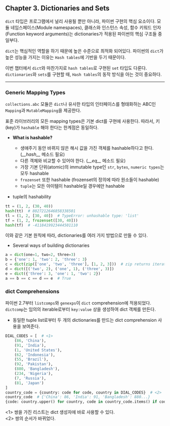 ## Chapter 3. Dictionaries and Sets

`dict` 타입은 프로그램에서 널리 사용될 뿐만 아니라, 파이썬 구현의 핵심 요소이다. 모듈 네임스페이스(Module namespaces), 클래스와 인스턴스 속성, 함수 키워드 인자(Function keyword arguments)는 dictionaries가 적용된 파이썬의 핵심 구조들 중 일부다.

`dict`는 핵심적인 역할을 하기 때문에 높은 수준으로 최적화 되어있다. 파이썬의 `dict`가 높은 성능을 가지는 이유는 `Hash tables`에 기반을 두기 때문이다.

이번 챕터에서 `dict`와 마찬가지로 `hash tables`로 구현된 `set` 타입도 다룬다. `dictionaries`와 `sets`를 구현할 때, `Hash tables`의 동작 방식을 아는 것이 중요하다.

---

### Generic Mapping Types

`collections.abc` 모듈은 `dict`나 유사한 타입의 인터페이스를 형태화하는 ABC인 `Mapping`과 `MutableMapping`을 제공한다.

표준 라이브러리의 모든 mapping types은 기본 dict를 구현에 사용한다. 따라서, 키(key)가 `hashable` 해야 한다는 한계점은 동일하다.

* **What is hashable?**
    - 생애주기 동안 바뀌지 않은 해시 값을 가진 객체를 hashable하다고 한다. (*\_\_hash\_\_* 메소드 필요)
    - 다른 객체와 비교할 수 있어야 한다. (*\_\_eq\_\_* 메소드 필요)
    - 가장 기본 단위(atomic)의 immutable type인 `str`, `bytes`, `numeric types`는 모두 hashable
    - `frozenset` 또한 hashable (frozenset의 정의에 따라 원소들이 hashable)
    - `tuple`는 모든 아이템이 hashable일 경우에만 hashable

* tuple의 hashability
```python
tt = (1, 2, (30, 40))
hash(tt)  # 8027212646858338501
tl = (1, 2, [30, 40])  # TypeError: unhashable type: 'list'
tf = (1, 2, frozenset([30, 40]))
hash(tf)  # -4118419923444501110
```

이와 같은 기본 원칙에 따라, dictionaries를 여러 가지 방법으로 만들 수 있다.

* Several ways of building dictionaries

```python
a = dict(one=1, two=2, three=3)
b = {'one': 1, 'two': 2, 'three': 3}
c = dict(zip(['one', 'two', 'three'], [1, 2, 3]))  # zip returns iterator of tuples
d = dict([('two', 2), ('one', 1), ('three', 3)])
e = dict({'three': 3, 'one': 1, 'two': 2})
a == b == c == d == e  # True
```


### dict Comprehensions

파이썬 2.7부터 `listcomps`와 `genexps`이 `dict` comprehension에 적용되었다. `dictcomp`는 임의의 iterable로부터 `key:value` 상을 생성하여 dict 객체를 만든다.

* 동일한 tuple list로부터 두 개의 dictionaries를 만드는 dict comprehension 사용을 보여준다.
```python
DIAL_CODES = [  # <1>
    (86, 'China'),
    (91, 'India'),
    (1, 'United States'),
    (62, 'Indonesia'),
    (55, 'Brazil'),
    (92, 'Pakistan'),
    (880, 'Bangladesh'),
    (234, 'Nigeria'),
    (7, 'Russia'),
    (81, 'Japan')
]
country_code = {country: code for code, country in DIAL_CODES}  # <2>
country_code  # {'China': 86, 'India': 91, 'Bangladesh': 880...} 
{code: country.upper() for country, code in country_code.items() if code < 66}  # {1: 'UNITED STATES', 55: 'BRAZIL', 62: 'INDONESIA', 7: 'RUSSIA'}
```

<1> 쌍을 가진 리스트는 dict 생성자에 바로 사용할 수 있다. <br>
<2> 쌍의 순서가 바뀌었다.
